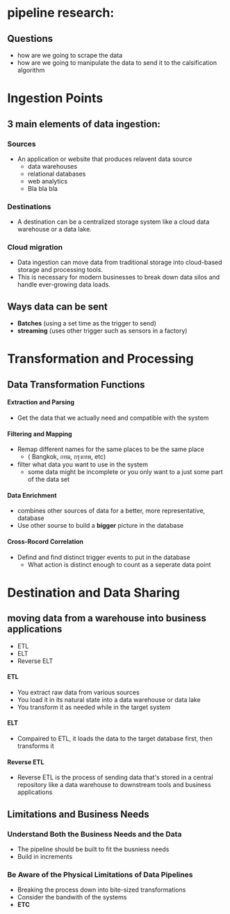 # pipeline research:
## Questions
- how are we going to scrape the data
- how are we going to manipulate the data to send it to the calsification algorithm 



# Ingestion Points 
## 3 main elements of data ingestion:
### Sources
- An application or website that produces relavent data source 
    - data warehouses
    - relational databases
	- web analytics
	- Bla bla bla
### Destinations
- A destination can be a centralized storage system like a cloud data warehouse or a data lake.
### Cloud migration
- Data ingestion can move data from traditional storage into cloud-based storage and processing tools. 
- This is necessary for modern businesses to break down data silos and handle ever-growing data loads.
## Ways data can be sent
- **Batches** (using a set time as the trigger to send)
- **streaming** (uses other trigger such as sensors in a factory)




# Transformation and Processing
## Data Transformation Functions
#### Extraction and Parsing
- Get the data that we actually need and compatible with the system
#### Filtering and Mapping
- Remap different names for the same places to be the same place
	- ( Bangkok, กทม, กรุงเทพ, etc)
- filter what data you want to use in the system
	- some data might be incomplete or you only want to a just some part of the data set
#### Data Enrichment
- combines other sources of data for a better, more representative, database
- Use other sourse to build a **bigger** picture in the database
#### Cross-Rocord Correlation
- Defind and find distinct trigger events to put in the database
	- What action is distinct enough to count as a seperate data point

# Destination and Data Sharing
## moving data from a warehouse into business applications
- ETL
- ELT
- Reverse ELT

#### ETL
- You extract raw data from various sources
- You load it in its natural state into a data warehouse or data lake
- You transform it as needed while in the target system
#### ELT
- Compaired to ETL, it loads the data to the target database first, then transforms it
#### Reverse ETL
- Reverse ETL is the process of sending data that's stored in a central repository like a data warehouse to downstream tools and business applications


## Limitations and Business Needs
### Understand Both the Business Needs and the Data
- The pipeline should be built to fit the busniess needs
- Build in increments
### Be Aware of the Physical Limitations of Data Pipelines
- Breaking the process down into bite-sized transformations
- Consider the bandwith of the systems
- **ETC**
		

